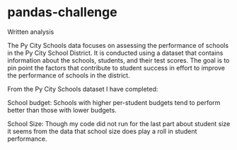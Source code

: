# pandas-challenge

Written analysis

The Py City Schools data focuses on assessing the performance of schools in the Py City School District. It is conducted using a dataset that contains information about the schools, students, and their test scores. The goal is to pin point the factors that contribute to student success in effort to improve the performance of schools in the district.

From the Py City Schools dataset I have completed:

School budget: Schools with higher per-student budgets tend to perform better than those with lower budgets.

School Size: Though my code did not run for the last part about student size it seems from the data that school size does play a roll in student performance.

